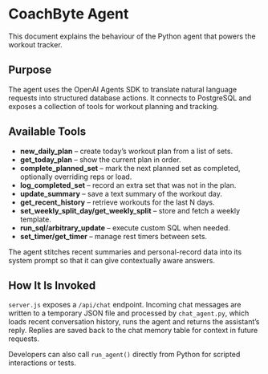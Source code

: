 # CoachByte Agent

This document explains the behaviour of the Python agent that powers the workout tracker.

## Purpose
The agent uses the OpenAI Agents SDK to translate natural language requests into structured database actions.  It connects to PostgreSQL and exposes a collection of tools for workout planning and tracking.

## Available Tools
- **new_daily_plan** – create today’s workout plan from a list of sets.
- **get_today_plan** – show the current plan in order.
- **complete_planned_set** – mark the next planned set as completed, optionally overriding reps or load.
- **log_completed_set** – record an extra set that was not in the plan.
- **update_summary** – save a text summary of the workout day.
- **get_recent_history** – retrieve workouts for the last N days.
- **set_weekly_split_day/get_weekly_split** – store and fetch a weekly template.
- **run_sql/arbitrary_update** – execute custom SQL when needed.
- **set_timer/get_timer** – manage rest timers between sets.

The agent stitches recent summaries and personal-record data into its system prompt so that it can give contextually aware answers.

## How It Is Invoked
`server.js` exposes a `/api/chat` endpoint.  Incoming chat messages are written to a temporary JSON file and processed by `chat_agent.py`, which loads recent conversation history, runs the agent and returns the assistant’s reply.  Replies are saved back to the chat memory table for context in future requests.

Developers can also call `run_agent()` directly from Python for scripted interactions or tests.


